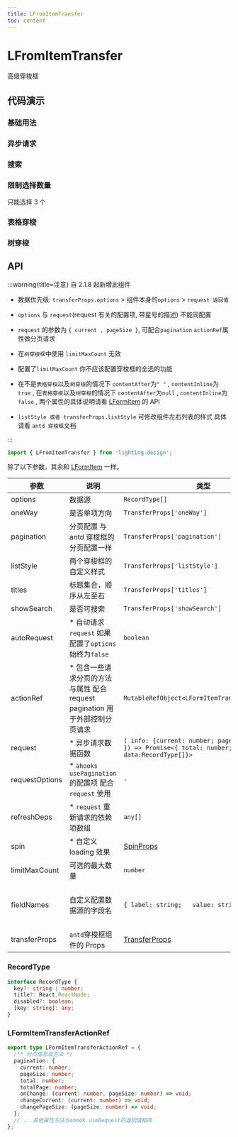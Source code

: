 ```yaml
---
title: LFromItemTransfer
toc: content
---
```


# LFromItemTransfer

高级穿梭框

## 代码演示

### 基础用法

<code src='./demos/Demo1.tsx'></code>

### 异步请求

<code src='./demos/Demo3.tsx'></code>

### 搜索

<code src='./demos/Demo4.tsx'></code>

### 限制选择数量

只能选择 3 个

<code src='./demos/Demo5.tsx'></code>

### 表格穿梭

<code src='./demos/Demo2.tsx'></code>

### 树穿梭

<code src='./demos/Demo6.tsx'></code>

## API

:::warning{title=注意}
自 2.1.8 起新增此组件

- 数据优先级: `transferProps.options` > 组件本身的`options` > `request 返回值`

- `options` 与 `request`(request 有关的配置项, 带星号的描述) 不能同配置

- `request` 的参数为 `{ current , pageSize }`, 可配合`pagination` `actionRef`属性做分页请求

- 在`树穿梭框`中使用 `limitMaxCount` 无效

- 配置了`limitMaxCount` 你不应该配置穿梭框的全选的功能

- 在不是`表格穿梭`以及`树穿梭`的情况下 `contentAfter`为`" "` , `contentInline`为`true` , 在`表格穿梭`以及`树穿梭`的情况下 `contentAfter`为`null` , `contentInline`为`false` , 两个属性的具体说明请看 [LFormItem](/components/form-item) 的 API

- `listStyle 或者 transferProps.listStyle` 可修改组件左右列表的样式 具体请看 `antd 穿梭框`文档

:::

```ts
import { LFromItemTransfer } from 'lighting-design';
```

除了以下参数，其余和 [LFormItem](/components/form-item) 一样。

| 参数           | 说明                                                                         | 类型                                                                                            | 默认值                             |
| -------------- | ---------------------------------------------------------------------------- | ----------------------------------------------------------------------------------------------- | ---------------------------------- |
| options        | 数据源                                                                       | `RecordType[]`                                                                                  | `-`                                |
| oneWay         | 是否单项方向                                                                 | `TransferProps['oneWay']`                                                                       | `-`                                |
| pagination     | 分页配置 与 antd 穿梭框的分页配置一样                                        | `TransferProps['pagination']`                                                                   | `-`                                |
| listStyle      | 两个穿梭框的自定义样式                                                       | `TransferProps['listStyle']`                                                                    | `-`                                |
| titles         | 标题集合，顺序从左至右                                                       | `TransferProps['titles']`                                                                       | `-`                                |
| showSearch     | 是否可搜索                                                                   | `TransferProps['showSearch']`                                                                   | `-`                                |
| autoRequest    | \* 自动请求`request` 如果配置了`options`始终为`false `                       | `boolean`                                                                                       | `true`                             |
| actionRef      | \* 包含一些请求分页的方法与属性 配合 request pagination 用于外部控制分页请求 | `MutableRefObject<LFormItemTransferActionRef> `                                                 | `-`                                |
| request        | \* 异步请求数据函数                                                          | `( info: {current: number; pageSize: number }) => Promise<{ total: number; data:RecordType[]}>` | `-`                                |
| requestOptions | \* `ahooks usePagination` 的配置项 配合 `request` 使用                       | `-`                                                                                             | `-`                                |
| refreshDeps    | \* `request` 重新请求的依赖项数组                                            | `any[]`                                                                                         | `-`                                |
| spin           | \* 自定义 loading 效果                                                       | [SpinProps](https://ant.design/components/spin-cn/#api)                                         | `-`                                |
| limitMaxCount  | 可选的最大数量                                                               | `number`                                                                                        | `-`                                |
| fieldNames     | 自定义配置数据源的字段名                                                     | `{ label: string;   value: string;}`                                                            | `{ label: 'title' , value: 'key'}` |
| transferProps  | `antd`穿梭框组件的 Props                                                     | [TransferProps](https://ant-design.antgroup.com/components/transfer-cn#api)                     | `-`                                |

### RecordType

```ts
interface RecordType {
  key?: string | number;
  title?: React.ReactNode;
  disabled?: boolean;
  [key: string]: any;
}
```

### LFormItemTransferActionRef

```ts
export type LFormItemTransferActionRef = {
  /** 分页信息及方法 */
  pagination: {
    current: number;
    pageSize: number;
    total: number;
    totalPage: number;
    onChange: (current: number, pageSize: number) => void;
    changeCurrent: (current: number) => void;
    changePageSize: (pageSize: number) => void;
  };
  // ...其他属性方法与ahook useRequest的返回值相同
};
```
